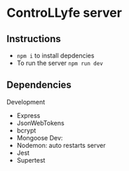 # ControLLyfe server

## Instructions

- `npm i` to install depdencies
- To run the server `npm run dev`

## Dependencies
Development
- Express
- JsonWebTokens
- bcrypt
- Mongoose
Dev:
- Nodemon: auto restarts server
- Jest
- Supertest
